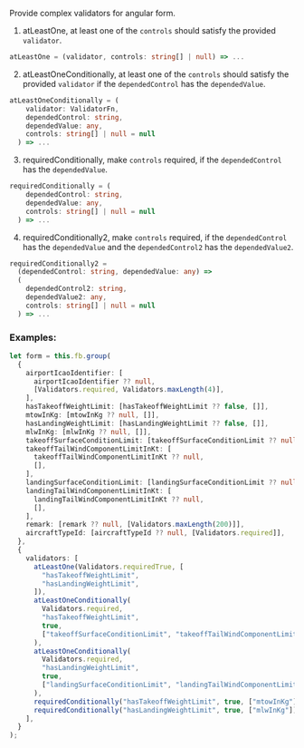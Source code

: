 Provide complex validators for angular form.

1. atLeastOne, at least one of the `controls` should satisfy the provided `validator`.

```typescript
atLeastOne = (validator, controls: string[] | null) => ...
```

2. atLeastOneConditionally, at least one of the `controls` should satisfy the provided `validator` if the `dependedControl` has the `dependedValue`.

```typescript
atLeastOneConditionally = (
    validator: ValidatorFn,
    dependedControl: string,
    dependedValue: any,
    controls: string[] | null = null
  ) => ...
```

3. requiredConditionally, make `controls` required, if the `dependedControl` has the `dependedValue`.

```typescript
requiredConditionally = (
    dependedControl: string,
    dependedValue: any,
    controls: string[] | null = null
  ) => ...
```

4. requiredConditionally2, make `controls` required, if the `dependedControl` has the `dependedValue` and the `dependedControl2` has the `dependedValue2`.

```typescript
requiredConditionally2 =
  (dependedControl: string, dependedValue: any) =>
  (
    dependedControl2: string,
    dependedValue2: any,
    controls: string[] | null = null
  ) => ...
```

### Examples:

```typescript
let form = this.fb.group(
  {
    airportIcaoIdentifier: [
      airportIcaoIdentifier ?? null,
      [Validators.required, Validators.maxLength(4)],
    ],
    hasTakeoffWeightLimit: [hasTakeoffWeightLimit ?? false, []],
    mtowInKg: [mtowInKg ?? null, []],
    hasLandingWeightLimit: [hasLandingWeightLimit ?? false, []],
    mlwInKg: [mlwInKg ?? null, []],
    takeoffSurfaceConditionLimit: [takeoffSurfaceConditionLimit ?? null, []],
    takeoffTailWindComponentLimitInKt: [
      takeoffTailWindComponentLimitInKt ?? null,
      [],
    ],
    landingSurfaceConditionLimit: [landingSurfaceConditionLimit ?? null, []],
    landingTailWindComponentLimitInKt: [
      landingTailWindComponentLimitInKt ?? null,
      [],
    ],
    remark: [remark ?? null, [Validators.maxLength(200)]],
    aircraftTypeId: [aircraftTypeId ?? null, [Validators.required]],
  },
  {
    validators: [
      atLeastOne(Validators.requiredTrue, [
        "hasTakeoffWeightLimit",
        "hasLandingWeightLimit",
      ]),
      atLeastOneConditionally(
        Validators.required,
        "hasTakeoffWeightLimit",
        true,
        ["takeoffSurfaceConditionLimit", "takeoffTailWindComponentLimitInKt"]
      ),
      atLeastOneConditionally(
        Validators.required,
        "hasLandingWeightLimit",
        true,
        ["landingSurfaceConditionLimit", "landingTailWindComponentLimitInKt"]
      ),
      requiredConditionally("hasTakeoffWeightLimit", true, ["mtowInKg"]),
      requiredConditionally("hasLandingWeightLimit", true, ["mlwInKg"]),
    ],
  }
);
```
